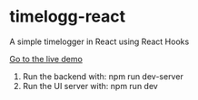 # timelogg-react

A simple timelogger in React using React Hooks

[Go to the live demo](https://rtimelogg.herokuapp.com)

1. Run the backend with: npm run dev-server
2. Run the UI server with: npm run dev
